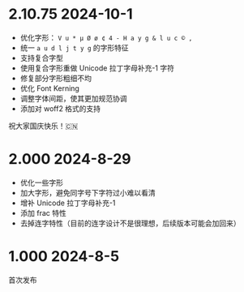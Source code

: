 # 2.10.75 2024-10-1
- 优化字形： `V u * µ Ø ø ¢ 4 - H a y g & l u c © ,`
- 统一 ` a u d l j t y g ` 的字形特征
- 支持复合字型
- 使用复合字形重做 Unicode 拉丁字母补充-1 字符
- 修复部分字形粗细不均
- 优化 Font Kerning
- 调整字体间距，使其更加规范协调
- 添加对 woff2 格式的支持

祝大家国庆快乐！🇨🇳

# 2.000 2024-8-29
- 优化一些字形
- 加大字形，避免同字号下字符过小难以看清
- 增补 Unicode 拉丁字母补充-1
- 添加 frac 特性
- 去掉连字特性（目前的连字设计不是很理想，后续版本可能会加回来）

# 1.000 2024-8-5
首次发布